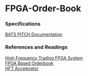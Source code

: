 # FPGA-Order-Book
### Specifications
[BATS PITCH Documentation](https://cdn.cboe.com/resources/membership/BATS_PITCH_Specification.pdf)
### References and Readings
[High Frequency Trading FPGA System](https://github.com/muditbhargava66/High-Frequency-Trading-FPGA-System/tree/main) <br />
[FPGA Based Orderbook](https://github.com/HFTConsultancy/Order-Book-FPGA/tree/main) <br />
[HFT Accelerator](https://web.mit.edu/6.111/volume2/www/f2019/projects/endrias_Project_Proposal_Revision.pdf)
